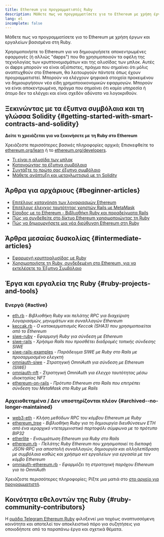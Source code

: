 ```yaml
---
title: Ethereum για προγραμματιστές Ruby
description: Μάθετε πως να προγραμματίσετε για το Ethereum με χρήση έργων και εργαλείων βασισμένα στη Ruby.
lang: el
incomplete: false
---
```


<FeaturedText>Μάθετε πως να προγραμματίσετε για το Ethereum με χρήση έργων και εργαλείων βασισμένα στη Ruby.</FeaturedText>

Χρησιμοποιήστε το Ethereum για να δημιουργήσετε αποκεντρωμένες εφαρμογές (ή αλλιώς "dapps") που θα χρησιμοποιούν τα οφέλη της τεχνολογίας των κρυπτονομισμάτων και της αλυσίδας των μπλοκ. Αυτές οι dapps μπορούν να είναι αξιόπιστες, πράγμα που σημαίνει ότι μόλις αναπτυχθούν στο Ethereum, θα λειτουργούν πάντοτε όπως έχουν προγραμματιστεί. Μπορούν να ελέγχουν ψηφιακά στοιχεία προκειμένου να δημιουργήσουν νέα είδη χρηματοοικονομικών εφαρμογών. Μπορούν να είναι αποκεντρωμένα, πράγμα που σημαίνει ότι καμία υπηρεσία ή άτομο δεν τα ελέγχει και είναι σχεδόν αδύνατο να λογοκριθούν.

## Ξεκινώντας με τα έξυπνα συμβόλαια και τη γλώσσα Solidity {#getting-started-with-smart-contracts-and-solidity}

**Δείτε τι χρειάζεται για να ξεκινήσετε με τη Ruby στο Ethereum**

Χρειάζεστε περισσότερες βασικές πληροφορίες αρχικά; Επισκεφθείτε το [ethereum.org/learn](/learn/) ή το [ethereum.org/developers](/developers/).

- [Τι είναι η αλυσίδα των μπλοκ](https://kauri.io/article/d55684513211466da7f8cc03987607d5/blockchain-explained)
- [Κατανοώντας τα έξυπνα συμβόλαια](https://kauri.io/article/e4f66c6079e74a4a9b532148d3158188/ethereum-101-part-5-the-smart-contract)
- [Συντάξτε το πρώτο σας έξυπνο συμβόλαιο](https://kauri.io/article/124b7db1d0cf4f47b414f8b13c9d66e2/remix-ide-your-first-smart-contract)
- [Μάθετε ανάπτυξη και μεταγλωττισμό με τη Solidity](https://kauri.io/article/973c5f54c4434bb1b0160cff8c695369/understanding-smart-contract-compilation-and-deployment)

## Άρθρα για αρχάριους {#beginner-articles}

- [Επιτέλους κατανόηση των λογαριασμών Ethereum](https://dev.to/q9/finally-understanding-ethereum-accounts-1kpe)
- [Επιτέλους έλεγχος ταυτότητας χρηστών Rails με MetaMask](https://dev.to/q9/finally-authenticating-rails-users-with-metamask-3fj)
- [Είσοδος με το Ethereum - Βιβλιοθήκη Ruby και παραδείγματα Rails](https://blog.spruceid.com/sign-in-with-ethereum-ruby-library-release-and-rails-examples/)
- [Πώς να συνδεθείτε στο δίκτυο Ethereum χρησιμοποιώντας τη Ruby](https://www.quicknode.com/guides/web3-sdks/how-to-connect-to-the-ethereum-network-using-ruby)
- [Πώς να δημιουργήσετε μια νέα διεύθυνση Ethereum στη Ruby](https://www.quicknode.com/guides/web3-sdks/how-to-generate-a-new-ethereum-address-in-ruby)

## Άρθρα μεσαίας δυσκολίας {#intermediate-articles}

- [Εφαρμογή κρυπτοαλυσίδας με Ruby](https://www.nopio.com/blog/blockchain-app-ruby/)
- [Χρησιμοποιήστε τη Ruby, συνδεδεμένη στο Ethereum, για να εκτελέσετε το Έξυπνο Συμβόλαιο](https://titanwolf.org/Network/Articles/Article?AID=87285822-9b25-49d5-ba2a-7ad95fff7ef9)

## Έργα και εργαλεία της Ruby {#ruby-projects-and-tools}

### Ενεργά {#active}

- [eth.rb](https://github.com/q9f/eth.rb) - _Βιβλιοθήκη Ruby και πελάτης RPC για διαχείριση λογαριασμών, μηνυμάτων και συναλλαγών Ethereum_
- [keccak.rb](https://github.com/q9f/keccak.rb) - _Ο κατακερματισμός Keccak (SHA3) που χρησιμοποιείται από το Ethereum_
- [siwe-ruby](https://github.com/signinwithethereum/siwe-ruby) - _Εφαρμογή Ruby για σύνδεση με Ethereum_
- [siwe-rails](https://github.com/signinwithethereum/siwe-rails) - _Χρήσιμο Rails που προσθέτει διαδρομές τοπικής σύνδεσης SIWE_
- [siwe-rails-examples](https://github.com/signinwithethereum/siwe-rails-examples) - _Παράδειγμα SIWE με Ruby στο Rails με προσαρμοσμένο ελεγκτή_
- [omniauth-siwe](https://github.com/signinwithethereum/omniauth-siwe) - _Στρατηγική OmniAuth για σύνδεση με Ethereum (SIWE)_
- [omniauth-nft](https://github.com/valthon/omniauth-nft) - _Στρατηγική OmniAuth για έλεγχο ταυτότητας μέσω ιδιοκτησίας NFT_
- [ethereum-on-rails](https://github.com/q9f/ethereum-on-rails) - _Πρότυπο Ethereum στο Rails που επιτρέπει σύνδεση του MetaMask στο Ruby με Rails_

### Αρχειοθετημένα / Δεν υποστηρίζονται πλέον {#archived--no-longer-maintained}

- [web3-eth](https://github.com/spikewilliams/vtada-ethereum) - _Κλήση μεθόδων RPC του κόμβου Ethereum με Ruby_
- [ethereum_tree](https://github.com/longhoangwkm/ethereum_tree) - _Βιβλιοθήκη Ruby για τη δημιουργία διευθύνσεων ETH από ένα ιεραρχικό ντετερμινιστικό πορτοφόλι σύμφωνα με το πρότυπο BIP32_
- [etherlite](https://github.com/budacom/etherlite) - _Ενσωμάτωση Ethereum για Ruby στο Rails_
- [ethereum.rb](https://github.com/EthWorks/ethereum.rb) - _Πελάτης Ruby Ethereum που χρησιμοποιεί τη διεπαφή JSON-RPC για αποστολή συναλλαγών, δημιουργία και αλληλεπίδραση με συμβόλαια καθώς και χρήσιμο κιτ εργαλείων για εργασία με τον κόμβο Ethereum_
- [omniauth-ethereum.rb](https://github.com/q9f/omniauth-ethereum.rb) - _Εφαρμόζει τη στρατηγική παρόχου Ethereum για το OmniAuth_

Χρειάζεστε περισσότερες πληροφορίες; Ρίξτε μια ματιά στο [στο αρχείο για προγραμματιστή](/developers/).

## Κοινότητα εθελοντών της Ruby {#ruby-community-contributors}

Η [ομάδα Telegram Ethereum Ruby](https://t.me/ruby_eth) φιλοξενεί μια ταχέως αναπτυσσόμενη κοινότητα και αποτελεί τον αποκλειστικό πόρο για συζητήσεις για οποιοδήποτε από τα παραπάνω έργα και σχετικά θέματα.
